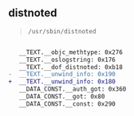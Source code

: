 ## distnoted

> `/usr/sbin/distnoted`

```diff

   __TEXT.__objc_methtype: 0x276
   __TEXT.__oslogstring: 0x176
   __TEXT.__dof_distnoted: 0xb18
-  __TEXT.__unwind_info: 0x190
+  __TEXT.__unwind_info: 0x180
   __DATA_CONST.__auth_got: 0x360
   __DATA_CONST.__got: 0x80
   __DATA_CONST.__const: 0x290

```
